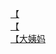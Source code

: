 [【](http://tieba.baidu.com/p/3195028980?see_lz=1&pn=)   
[【](http://tieba.baidu.com/p/3195068178?see_lz=1&pn=)   
[【大姨妈](http://tieba.baidu.com/p/3194887363?see_lz=1&pn=)   
